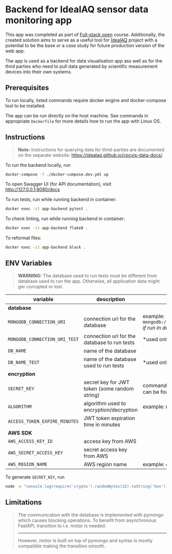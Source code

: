 # Backend for IdealAQ sensor data monitoring app
This app was completed as part of [Full-stack open](fullstackopen.com/en/) course. Additionally, the created solution aims to serve as a useful tool for [IdealAQ](https://idealaq.com/) project with a potential to be the base or a case study for future production version of the web app.

The app is used as a backend for data visualisation app ass well as for the third parties who need to pull data generated by scientific measurement devices into their own systems.

## Prerequisites
To run locally, listed commands require docker engine and docker-compose tool to be installed.

The app can be run directly on the host machine. See commands in appropriate `Dockerfile` for more details how to run the app with Linux OS.

## Instructions
>**Note:** Instructions for querying data for third-parties are documented on the separate website: https://idealaq.github.io/cpcvis-data-docs/

To run the backend locally, run 
```bash
docker-compose -f ./docker-compose.dev.yml up
```
To open Swagger UI (for API documentation), visit http://127.0.0.1:8080/docs

To run tests, run while running backend in container: 
```bash
docker exec -it app-backend pytest .
```

To check linting, run while running backend in container:
```bash
docker exec -it app-backend flake8 .
```

To reformat files:
```bash
docker exec -it app-backend black .
```

## ENV Variables
> **WARNING:** The database used to run tests must be different from database used to run the app. Otherwise, all application data might ger corrupted or lost. 

| variable                      | description                                   | note                                                                        |
|-------------------------------|-----------------------------------------------|-----------------------------------------------------------------------------|
| **database**                  |                                               |                                                                             |
| `MONGODB_CONNECTION_URI`      | connection uri for the database               | example: `mongodb://root:example@mongo:27017/` _if run in docker container_ |
| `MONGODB_CONNECTION_URI_TEST` | connection uri for the database to run tests  | \*used only to run tests                                                    |
| `DB_NAME`                     | name of the database                          |                                                                             |
| `DB_NAME_TEST`                | name of the database used to run tests        | \*used only to run tests                                                    |
| **encryption**                |                                               |                                                                             |
| `SECRET_KEY`                  | secret key for JWT token (some random string) | command to generate a secret key can be found under this table              |
| `ALGORITHM`                   | algorithm used to encryption/decryption       | example: `HS256`                                                            |
| `ACCESS_TOKEN_EXPIRE_MINUTES` | JWT token expiration time in minutes          |                                                                             |
| **AWS SDK**                   |                                               |                                                                             |
| `AWS_ACCESS_KEY_ID`           | access key from AWS                           |                                                                             |
| `AWS_SECRET_ACCESS_KEY`       | secret access key from AWS                    |                                                                             |
| `AWS_REGION_NAME`             | AWS region name                               | example: `eu-central-1`                                                     |

To generate `SECRET_KEY`, run
```bash
node -e "console.log(require('crypto').randomBytes(32).toString('hex'))"
```

## Limitations
> The communication with the database is implemented with pymongo which causes blocking operations. To benefit from asynchronous FastAPI, transition to i.e. motor is needed.
> ***
> However, motor is built on top of pymongo and syntax is mostly compatible making the transition smooth.